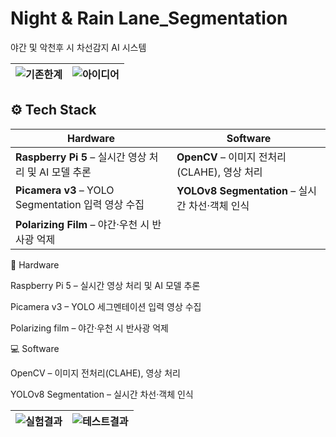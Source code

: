 # Night & Rain Lane_Segmentation
야간 및 악천후 시 차선감지 AI 시스템

![기존한계](https://github.com/user-attachments/assets/afbeddcf-9f4a-4b7b-aa4e-e9979ec06bbe) | ![아이디어](https://github.com/user-attachments/assets/455fb96a-5079-43e5-87d7-5b11186ee26c)
---|---|
## ⚙️ Tech Stack

| **Hardware** | **Software** |
|--------------|--------------|
| **Raspberry Pi 5** – 실시간 영상 처리 및 AI 모델 추론 | **OpenCV** – 이미지 전처리(CLAHE), 영상 처리 |
| **Picamera v3** – YOLO Segmentation 입력 영상 수집 | **YOLOv8 Segmentation** – 실시간 차선·객체 인식 |
| **Polarizing Film** – 야간·우천 시 반사광 억제 |


🚀 Hardware

Raspberry Pi 5 – 실시간 영상 처리 및 AI 모델 추론

Picamera v3 – YOLO 세그멘테이션 입력 영상 수집

Polarizing film – 야간·우천 시 반사광 억제

💻 Software

OpenCV – 이미지 전처리(CLAHE), 영상 처리

YOLOv8 Segmentation – 실시간 차선·객체 인식

![실험결과](https://github.com/user-attachments/assets/4081d63d-472c-45de-b7b9-aaa58de9d0db) | ![테스트결과](https://github.com/user-attachments/assets/6cd59bf0-0dfb-47d3-9dc9-9e2668c0296a)
---|---|
